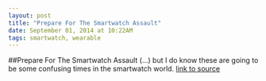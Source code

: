 ```yaml
---
layout: post
title: "Prepare For The Smartwatch Assault"
date: September 01, 2014 at 10:22AM
tags: smartwatch, wearable
---
```

##Prepare For The Smartwatch Assault
(…) but I do know these are going to be some confusing times in the smartwatch world.
[link to source](http://ift.tt/XWC2cx) 
